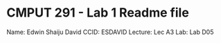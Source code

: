 # CMPUT 291 - Lab 1 Readme file
Name: Edwin Shaiju David
CCID: ESDAVID
Lecture: Lec A3
Lab: Lab D05
